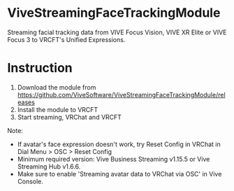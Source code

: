 # ViveStreamingFaceTrackingModule
Streaming facial tracking data from VIVE Focus Vision, VIVE XR Elite or VIVE Focus 3 to VRCFT's Unified Expressions.
# Instruction
1. Download the module from https://github.com/ViveSoftware/ViveStreamingFaceTrackingModule/releases
2. Install the module to VRCFT
3. Start streaming, VRChat and VRCFT   

Note:
* If avatar's face expression doesn't work, try Reset Config in VRChat in Dial Menu > OSC > Reset Config
* Minimum required version: Vive Business Streaming v1.15.5 or Vive Streaming Hub v1.6.6.
* Make sure to enable 'Streaming avatar data to VRChat via OSC' in Vive Console.

